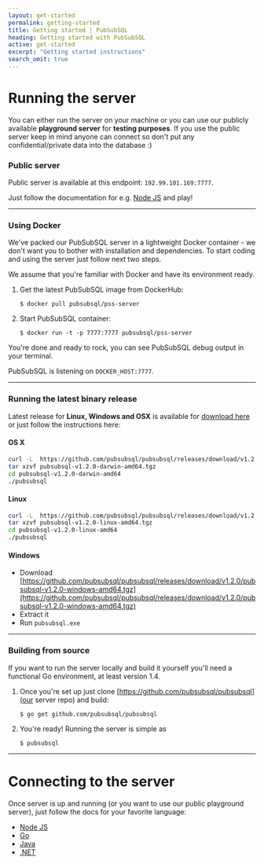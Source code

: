 ```yaml
---
layout: get-started
permalink: getting-started
title: Getting started | PubSubSQL
heading: Getting started with PubSubSQL
active: get-started
excerpt: "Getting started instructions"
search_omit: true
---
```


# Running the server

You can either run the server on your machine or you can use our publicly available **playground server** for **testing purposes**. If you use the public server keep in mind anyone can connect so don't put any confidential/private data into the database :)

### Public server

Public server is available at this endpoint: `192.99.101.169:7777`.

Just follow the documentation for e.g. [Node JS](/docs/nodejs.html) and play!

----

### Using Docker
We've packed our PubSubSQL server in a lightweight Docker container - we don't want you to bother 
with installation and dependencies. To start coding and using the server just follow next two steps. 

We assume that you're familiar with Docker and have its environment ready.

1. Get the latest PubSubSQL image from DockerHub:

    ```shell
    $ docker pull pubsubsql/pss-server
    ```

2. Start PubSubSQL container:

    ```shell
    $ docker run -t -p 7777:7777 pubsubsql/pss-server
    ```

You're done and ready to rock, you can see PubSubSQL debug output in your terminal.

PubSubSQL is listening on `DOCKER_HOST:7777`.


-----
### Running the latest binary release

Latest release for **Linux, Windows and OSX** is available for [download here](https://github.com/pubsubsql/pubsubsql/releases/tag/v1.2.0) or just follow the instructions here:

#### OS X
``` bash
curl -L  https://github.com/pubsubsql/pubsubsql/releases/download/v1.2.0/pubsubsql-v1.2.0-darwin-amd64.tgz -o pubsubsql-v1.2.0-darwin-amd64.tgz
tar xzvf pubsubsql-v1.2.0-darwin-amd64.tgz
cd pubsubsql-v1.2.0-darwin-amd64
./pubsubsql
```

#### Linux
``` bash
curl -L  https://github.com/pubsubsql/pubsubsql/releases/download/v1.2.0/pubsubsql-v1.2.0-linux-amd64.tgz -o pubsubsql-v1.2.0-linux-amd64.tgz
tar xzvf pubsubsql-v1.2.0-linux-amd64.tgz
cd pubsubsql-v1.2.0-linux-amd64
./pubsubsql
```

#### Windows
- Download [https://github.com/pubsubsql/pubsubsql/releases/download/v1.2.0/pubsubsql-v1.2.0-windows-amd64.tgz](https://github.com/pubsubsql/pubsubsql/releases/download/v1.2.0/pubsubsql-v1.2.0-windows-amd64.tgz)
- Extract it
- Run `pubsubsql.exe`



----
### Building from source

If you want to run the server locally and build it yourself you'll need a functional Go environment, at least version 1.4.

1. Once you're set up just clone [https://github.com/pubsubsql/pubsubsql](our server repo) and build:

    ```shell
    $ go get github.com/pubsubsql/pubsubsql
    ```

3. You're ready! Running the server is simple as

    ```shell
    $ pubsubsql
    ```

----

# Connecting to the server

Once server is up and running (or you want to use our public playground server), just follow the docs for your favorite language:

- [Node JS](/docs/nodejs.html)
- [Go](/docs/go.html)
- [Java](/docs/java.html)
- [.NET](/docs/dotNet.html)
